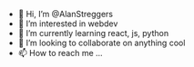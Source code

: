 - 👋 Hi, I’m @AlanStreggers
- 👀 I’m interested in webdev
- 🌱 I’m currently learning react, js, python
- 💞️ I’m looking to collaborate on anything cool
- 📫 How to reach me ...

<!---
AlanStreggers/AlanStreggers is a ✨ special ✨ repository because its `README.md` (this file) appears on your GitHub profile.
You can click the Preview link to take a look at your changes.
--->
